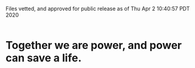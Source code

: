 Files vetted, and approved for public release as of Thu Apr  2 10:40:57 PDT 2020<br><br><h1>Together we are power, and power can save a life.</h1>
